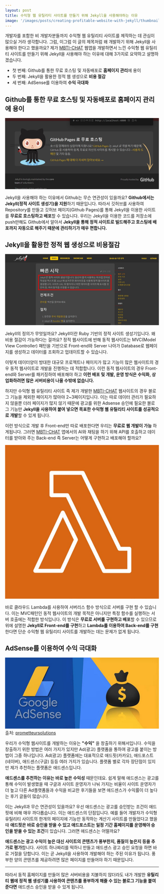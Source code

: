 ```yaml
---
layout: post
title: 수익형 웹 유틸리티 사이트를 만들기 위해 Jekyll을 사용해야하는 이유
image: '/images/posts/creating-profitable-website-with-jekyll/thumbnail-creating-profitable-website-with-jekyll.jpg'
---
```

개발자를 포함한 비 개발자분들까지 수익형 웹 유틸리티 사이트를 제작하는 데 관심이 많으실 거라 생각합니다. 그럼, 이그럼 이 글의 제목처럼 왜 개발하기 위해 Jekyll을 사용해야 한다고 했을까요? 제가 [MBTI-CHAT](/) 웹앱을 개발하면서 느낀 수익형 웹 유틸리티 사이트를 만들기 위해 Jekyll을 사용해야 하는 이유에 대해 3가지로 요약하고 설명하겠습니다.

* 첫 번째: Github를 통한 무료 호스팅 및 자동배포로 **홈페이지 관리**에 용이
* 두 번째: Jekyll을 활용한 정적 웹 생성으로 **비용 절감**
* 세 번째: AdSense를 이용하여 **수익 극대화**

## Github를 통한 무료 호스팅 및 자동배포로 홈페이지 관리에 용이

![Github 무료 호스팅은 Jekyll을 지원](/images/posts/creating-profitable-website-with-jekyll/creating-profitable-website-with-jekyll-1.jpg)

Jekyll을 사용해야 하는 이유에서 Github는 무슨 연관성이 있을까요? **Github에서는 Jekyll(정적 사이트 생성기)을 지원**하기 때문입니다. 따라서 깃허브를 사용하여 Repository를 만들고 깃허브 페이지(Github Pages)를 통해 Jekyll을 이용한 사이트를 **무료로 호스팅하고 배포**할 수 있습니다. 우리는 Jekyll을 이용한 코드를 저장소에 push만해도 Github에서 알아서 **Jekyll을 통해 정적 사이트로 빌드해주고 호스팅에 배포까지 자동으로 해주기 때문에 관리하기가 매우 편합니다.**

## Jekyll을 활용한 정적 웹 생성으로 비용절감

![정적 사이트 생성기 Jekyll 설명](/images/posts/creating-profitable-website-with-jekyll/creating-profitable-website-with-jekyll-2.jpg)

Jekyll의 정의가 무엇일까요? Jekyll이란 Ruby 기반의 정적 사이트 생성기입니다. 왜 비용 절감이 가능하다는 걸까요? 정적 웹사이트에 반해 동적 웹사이트는 MVC(Model View Controller) 패턴을 기반으로 Front-end와 Server 나아가 Database로 웹페이지를 생성하고 데이터를 조회하고 업데이트할 수 있습니다. 

이렇게 데이터양이 방대한 대규모 프로젝트나 페이지가 많고 기능이 많은 웹사이트의 경우 동적 웹사이트로 개발을 진행하는 데 적합합니다. 이런 동적 웹사이트의 경우 Front-end와 Server를 패키징하여 배포해야 하고 **이런 배포 및 개발, 운영 방식은 수익화, 상업화하려면 많은 서버비용이 나올 수밖에 없습니다.**


하지만 수익형 웹 유틸리티 사이트 즉 제가 개발한 [MBTI-CHAT](/) 웹사이트의 경우 블로그 기능을 제외한 페이지가 많아야 2~3페이지입니다. 이는 따로 데이터 관리가 필요하지 않을뿐 더러 페이지가 많지 않기 때문에 광고를 위한 Adsense 승인에 필요한 블로그 기능만 **Jekyll을 사용하여 붙여 넣으면 목표한 수익형 웹 유틸리티 사이트를 성공적으로 개발**할 수 있게 됩니다. 

이런 방식으로 개발 후 Front-end만 따로 배포한다면 우리는 **무료로 웹 개발이 가능** 하게됩니다. 그러면 [MBTI-CHAT](/) 앱에서의 AI와 채팅을 하기 위해 API를 호출하고 데이터를 받아와 주는 Back-end 즉 Server는 어떻게 구현하고 배포해야 할까요?

![Lanbda를 사용하여 서버 무료배포](/images/posts/creating-profitable-website-with-jekyll/creating-profitable-website-with-jekyll-3.jpg)

바로 클라우드 Lambda를 사용하여 서버리스 함수 방식으로 서버를 구현 할 수 있습니다. 이는 MVC패턴인 동적 웹사이트의 개발 목적은 아니지만 특정 함수를 실행하는 서버 호출에는 적합한 방식입니다. 이 방식은 **무료로 서버를 구현하고 배포**할 수 있으므로 위에 설명한 **Jekyll로 Front-end를 구현**하고 **Lambda를 이용하여 Back-end를 구현**한다면 단순 수익형 웹 유틸리티 사이트를 개발하는 데는 문제가 없게 됩니다.

## AdSense를 이용하여 수익 극대화

![Github 무료 호스팅은 Jekyll을 지원](/images/posts/creating-profitable-website-with-jekyll/creating-profitable-website-with-jekyll-4.jpg)
출처: [prometteursolutions](https://prometteursolutions.com/blog/what-is-google-adsense-and-how-can-it-be-used-on-your-website/)


우리가 수익형 웹사이트를 개발하는 이유는 **"수익"** 을 창출하기 위해서입니다. 수익을 창출하기 위한 방법은 여러 가지가 있지만 Ad(광고) 플랫폼을 통하여 광고를 붙이는 방법이 그중 하나입니다. Ad(광고) 플랫폼에는 대표적으로 애드핏(카카오), 애드포스트(네이버), 애드센스(구글) 등등 여러 가지가 있습니다. 플랫폼 별로 각자 장단점이 있지만 제가 추천하는 플랫폼은 애드센스입니다. 

**애드센스를 추천하는 이유는 바로 높은 수익성** 때문인데요. 쉽게 말해 애드센스는 광고를 통해 수익이 발생했을 때 구글과 사이트 운영자가 나눠 가지는 비율이 사이트 운영자가 더 높고 다른 Ad플랫폼들과 수익을 비교한 후기들을 보면 애드센스가 수익률이 더 높다는 후기 글들이 많습니다.

이는 Jekyll과 무슨 연관성이 있을까요? 우선 애드센스는 광고를 승인받는 조건이 애드핏에 비해 매우 까다롭습니다. 이는 애드센스의 단점입니다. 예를 들어 개발자가 수익형 유틸리티 사이트의 한개의 페이지에 기능만 동작하는 계산기 사이트를 만들었다고 했을 때 **애드핏은 바로 승인을 받을 수 있고 애드포스트는 일정 기간 홈페이지를 운영해야 승인을 받을 수 있는 조건**이 있습니다. 그러면 애드센스는 어떨까요?

**애드센스는 광고 수익이 높은 대신 사이트의 콘텐츠가 풍부한지, 품질이 높은지 등을 추가로 평가**합니다. 사이트 하나짜리를 떡하니 만들고 애드센스 광고 승인 요청을 하면 바로 거절을 당합니다. 이는 곧 Jekyll을 사용하여 개발해야 하는 주된 이유가 됩니다. 풍부한 양의 콘텐츠를 제공하려면 많은 페이지를 만들어야 하기 때문입니다.

- - -

따라서 동적 홈페이지를 만들어 많은 서버비용을 지불하지 않더라도 내가 개발한 **유틸리티 웹에 정적 웹 생성기를 사용하여 콘텐츠를 풍부하게 해줄 수 있는 블로그 기능을 붙여준다면** 애드센스 승인을 받을 수 있게 됩니다.